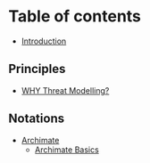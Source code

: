 # Table of contents

* [Introduction](introduction.md)

## Principles

* [WHY Threat Modelling?](principles/why.md)

## Notations

* [Archimate](notations/archimate.md)
    * [Archimate Basics](notations/archimate/basics)

